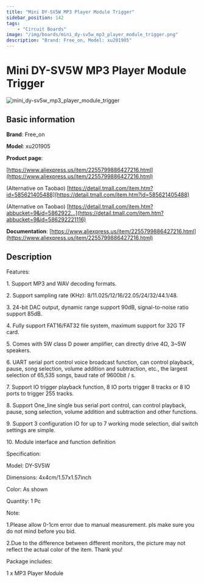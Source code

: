 ```yaml
---
title: "Mini DY-SV5W MP3 Player Module Trigger"
sidebar_position: 142
tags:
    - "Circuit Boards"
image: "/img/boards/mini_dy-sv5w_mp3_player_module_trigger.png"
description: "Brand: Free_on, Model: xu201905"
---
```

# Mini DY-SV5W MP3 Player Module Trigger

![mini_dy-sv5w_mp3_player_module_trigger](/img/boards/mini_dy-sv5w_mp3_player_module_trigger.png)

## Basic information

**Brand**: Free_on

**Model**: xu201905

**Product page**: 

[https://www.aliexpress.us/item/2255799886427216.html](https://www.aliexpress.us/item/2255799886427216.html)

\(Alternative on Taobao\) [https://detail.tmall.com/item.htm?id=585621405488](https://detail.tmall.com/item.htm?id=585621405488)

 \(Alternative on Taobao\) [https://detail.tmall.com/item.htm?abbucket=9&id=5862922...](https://detail.tmall.com/item.htm?abbucket=9&id=586292221116)

**Documentation**: [https://www.aliexpress.us/item/2255799886427216.html](https://www.aliexpress.us/item/2255799886427216.html)

## Description

Features:

1\. Support MP3 and WAV decoding formats\.

2\. Support sampling rate \(KHz\): 8/11\.025/12/16/22\.05/24/32/44\.1/48\.

3\. 24\-bit DAC output, dynamic range support 90dB, signal\-to\-noise ratio support 85dB\.

4\. Fully support FAT16/FAT32 file system, maximum support for 32G TF card\.

5\. Comes with 5W class D power amplifier, can directly drive 4Ω, 3~5W speakers\.

6\. UART serial port control voice broadcast function, can control playback, pause, song selection, volume addition and subtraction, etc\., the largest selection of 65,535 songs, baud rate of 9600bit / s\.

7\. Support IO trigger playback function, 8 IO ports trigger 8 tracks or 8 IO ports to trigger 255 tracks\.

8\. Support One\_line single bus serial port control, can control playback, pause, song selection, volume addition and subtraction and other functions\.

9\. Support 3 configuration IO for up to 7 working mode selection, dial switch settings are simple\.

10\. Module interface and function definition



Specification:

Model: DY\-SV5W

Dimensions: 4x4cm/1\.57x1\.57inch

Color: As shown

Quantity: 1 Pc



Note:

1\.Please allow 0\-1cm error due to manual measurement\. pls make sure you do not mind before you bid\.

2\.Due to the difference between different monitors, the picture may not reflect the actual color of the item\. Thank you\!



Package includes:

1 x MP3 Player Module

